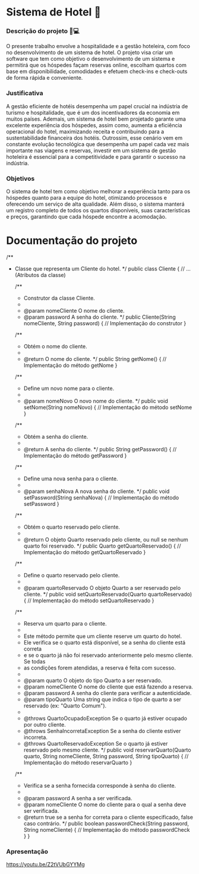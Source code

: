 # Sistema de Hotel 🕋

### Descrição do projeto 📝💻
O presente trabalho envolve a hospitalidade e a gestão hoteleira, com foco no desenvolvimento de um sistema de hotel. O projeto visa criar um software que tem como objetivo o desenvolvimento de um sistema e permitirá que os hóspedes façam reservas online, escolham quartos com base em disponibilidade, comodidades e efetuem check-ins e check-outs de forma rápida e conveniente. 

### Justificativa

A gestão eficiente de hotéis desempenha um papel crucial na indústria de turismo e hospitalidade, que é um dos incentivadores da economia em muitos países. Ademais, um sistema de hotel bem projetado garante uma excelente experiência dos hóspedes, assim como, aumenta a eficiência operacional do hotel, maximizando receita e contribuindo para a sustentabilidade financeira dos hotéis. Outrossim, esse cenário vem em constante evolução tecnológica que desempenha um papel cada vez mais importante nas viagens e reservas, investir em um sistema de gestão hoteleira é essencial para a competitividade  e para garantir o sucesso na indústria.

### Objetivos

O sistema de hotel tem como objetivo melhorar a experiência tanto para os hóspedes quanto para a equipe do hotel, otimizando processos e oferecendo um serviço de alta qualidade. Além disso, o sistema manterá um registro completo de todos os quartos disponíveis, suas características e preços, garantindo que cada hóspede encontre a acomodação.


# Documentação do projeto
/**
 * Classe que representa um Cliente do hotel.
 */
public class Cliente {
    // ... (Atributos da classe)

    /**
     * Construtor da classe Cliente.
     *
     * @param nomeCliente O nome do cliente.
     * @param password A senha do cliente.
     */
    public Cliente(String nomeCliente, String password) {
        // Implementação do construtor
    }

    /**
     * Obtém o nome do cliente.
     *
     * @return O nome do cliente.
     */
    public String getNome() {
        // Implementação do método getNome
    }

    /**
     * Define um novo nome para o cliente.
     *
     * @param nomeNovo O novo nome do cliente.
     */
    public void setNome(String nomeNovo) {
        // Implementação do método setNome
    }

    /**
     * Obtém a senha do cliente.
     *
     * @return A senha do cliente.
     */
    public String getPassword() {
        // Implementação do método getPassword
    }

    /**
     * Define uma nova senha para o cliente.
     *
     * @param senhaNova A nova senha do cliente.
     */
    public void setPassword(String senhaNova) {
        // Implementação do método setPassword
    }

    /**
     * Obtém o quarto reservado pelo cliente.
     *
     * @return O objeto Quarto reservado pelo cliente, ou null se nenhum quarto foi reservado.
     */
    public Quarto getQuartoReservado() {
        // Implementação do método getQuartoReservado
    }

    /**
     * Define o quarto reservado pelo cliente.
     *
     * @param quartoReservado O objeto Quarto a ser reservado pelo cliente.
     */
    public void setQuartoReservado(Quarto quartoReservado) {
        // Implementação do método setQuartoReservado
    }

    /**
     * Reserva um quarto para o cliente.
     *
     * Este método permite que um cliente reserve um quarto do hotel.
     * Ele verifica se o quarto está disponível, se a senha do cliente está correta
     * e se o quarto já não foi reservado anteriormente pelo mesmo cliente. Se todas
     * as condições forem atendidas, a reserva é feita com sucesso.
     *
     * @param quarto O objeto do tipo Quarto a ser reservado.
     * @param nomeCliente O nome do cliente que está fazendo a reserva.
     * @param password A senha do cliente para verificar a autenticidade.
     * @param tipoQuarto Uma string que indica o tipo de quarto a ser reservado (ex: "Quarto Comum").
     *
     * @throws QuartoOcupadoException Se o quarto já estiver ocupado por outro cliente.
     * @throws SenhaIncorretaException Se a senha do cliente estiver incorreta.
     * @throws QuartoReservadoException Se o quarto já estiver reservado pelo mesmo cliente.
     */
    public void reservarQuarto(Quarto quarto, String nomeCliente, String password, String tipoQuarto) {
        // Implementação do método reservarQuarto
    }

    /**
     * Verifica se a senha fornecida corresponde à senha do cliente.
     *
     * @param password A senha a ser verificada.
     * @param nomeCliente O nome do cliente para o qual a senha deve ser verificada.
     * @return true se a senha for correta para o cliente especificado, false caso contrário.
     */
    public boolean passwordCheck(String password, String nomeCliente) {
        // Implementação do método passwordCheck
    }
}


### Apresentação

https://youtu.be/Z2tVUbGYYMg
